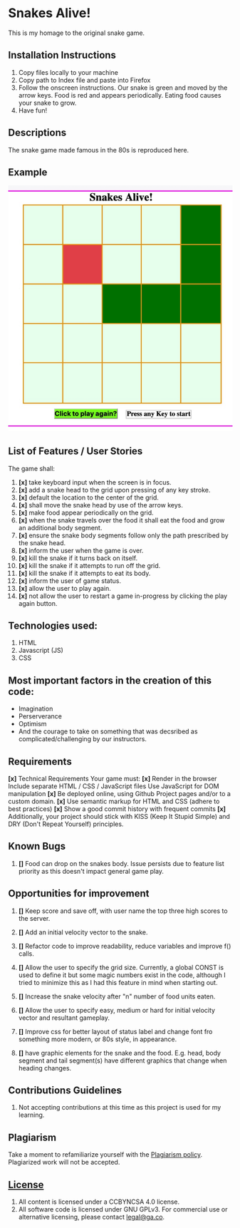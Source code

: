 

# Snakes Alive!

This is my homage to the original snake game.

## Installation Instructions

1. Copy files locally to your machine
1. Copy path to Index file and paste into Firefox
1. Follow the onscreen instructions. Our snake is green and moved by the arrow keys.  Food is red and appears periodically.  Eating food causes your snake to grow.
1. Have fun!

## Descriptions
The snake game made famous in the 80s is reproduced here. 

## Example
![Snake screen capture](./assets/capture.jpeg)

## List of Features / User Stories
The game shall:
1.  __[x]__ take keyboard input when the screen is in focus.
1. __[x]__ add a snake head to the grid upon pressing of any key stroke.
1. __[x]__ default the location to the center of the grid.
1. __[x]__ shall move the snake head by use of the arrow keys.
1. __[x]__ make food appear periodically on the grid.
1. __[x]__ when the snake travels over the food it shall eat the food and grow an additional body segment.
1. __[x]__ ensure the snake body segments follow only the path prescribed by the snake head.
1. __[x]__ inform the user when the game is over.
1. __[x]__ kill the snake if it turns back on itself.
1. __[x]__ kill the snake if it attempts to run off the grid.
1. __[x]__ kill the snake if it attempts to eat its body.
1. __[x]__ inform the user of game status.
1. __[x]__ allow the user to play again.
1. __[x]__ not allow the user to restart a game in-progress by clicking the play again button.

## Technologies used:
1. HTML
1. Javascript (JS)
1. CSS

## Most important factors in the creation of this code:
* Imagination
* Perserverance
* Optimism
* And the courage to take on something that was decsribed as complicated/challenging by our instructors. 

## Requirements

__[x]__ Technical Requirements
Your game must:
__[x]__ Render in the browser
Include separate HTML / CSS / JavaScript files
Use JavaScript for DOM manipulation
__[x]__ Be deployed online, using Github Project pages and/or to a custom domain.
__[x]__ Use semantic markup for HTML and CSS (adhere to best practices)
__[x]__ Show a good commit history with frequent commits
__[x]__ Additionally, your project should stick with KISS (Keep It Stupid Simple) and DRY (Don't Repeat Yourself) principles.

## Known Bugs
1. __[]__ Food can drop on the snakes body.  Issue persists due to feature list priority as this doesn't impact general game play.

## Opportunities for improvement
1. __[]__ Keep score and save off, with user name the top three high scores to the server.
1. __[]__ Add an initial velocity vector to the snake.

1. __[]__ Refactor code to improve readability, reduce variables and improve f() calls.
1. __[]__ Allow the user to specify the grid size.  Currently, a global CONST is used to define it but some magic numbers exist in the code, although I tried to minimize this as I had this feature in mind when starting out.

1. __[]__ Increase the snake velocity after "n" number of food units eaten.
1. __[]__ Allow the user to specify easy, medium or hard for initial velocity vector and resultant gameplay.
1. __[]__ Improve css for better layout of status label and change font fro something more modern, or 80s style, in appearance.
1. __[]__ have graphic elements for the snake and the food.  E.g. head, body segment and tail segment(s) have different graphics that change when heading changes.

## Contributions Guidelines
1. Not accepting contributions at this time as this project is used for my learning.

## Plagiarism

Take a moment to refamiliarize yourself with the
[Plagiarism policy](https://git.generalassemb.ly/DC-WDI/Administrative/blob/master/plagiarism.md).
Plagiarized work will not be accepted.

## [License](LICENSE)

1.  All content is licensed under a CC­BY­NC­SA 4.0 license.
1.  All software code is licensed under GNU GPLv3. For commercial use or
    alternative licensing, please contact legal@ga.co.
